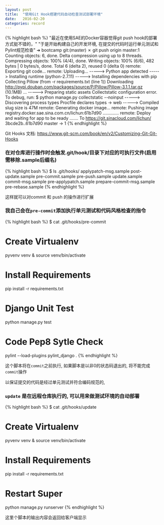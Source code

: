 ```yaml
---
layout: post
title:  "使用Git Hook搭建代码自动检查测试部署环境"
date:   2016-02-20
categories: record
---
```

{% highlight bash %}
"最近在使用SAE的Docker容器觉得git push hook的部署方式挺不错的，"
"于是开始构建自己的开发环境, 在提交的代码时运行单元测试和Pylint规范检查"
➜  bootcamp git:(master) ✗ git push origin master:1       
Counting objects: 6, done.
Delta compression using up to 8 threads.
Compressing objects: 100% (4/4), done.
Writing objects: 100% (6/6), 482 bytes | 0 bytes/s, done.
Total 6 (delta 2), reused 0 (delta 0)
	remote: Exporting git code...
remote: Uploading...
-----> Python app detected
-----> Installing runtime (python-2.7.11)
-----> Installing dependencies with pip
	Collecting Pillow (from -r requirements.txt (line 1))
	Downloading http://pypi.douban.com/packages/source/P/Pillow/Pillow-3.1.1.tar.gz (10.1MB)
	...
-----> Preparing static assets
       Collectstatic configuration error. To debug, run:
       $ python manage.py collectstatic --noinput
-----> Discovering process types
       Procfile declares types -> web
-----> Compiled slug size is 47M
remote: Generating docker image...
remote: Pushing image registry.docker.sae.sina.com.cn/lichun:61b7d90 .............
remote: Deploy and waiting for app to be ready .......
To https://git.sinacloud.com/lichun/
   3bcde2b..61b7d90  master -> 1
{% endhighlight %}

Git Hooks 文档: <https://www.git-scm.com/book/en/v2/Customizing-Git-Git-Hooks>

### 在对仓库进行操作时会触发.git/hook/目录下对应的可执行文件(启用需移除.sample后缀名)

{% highlight bash %}
$ ls .git/hooks/
applypatch-msg.sample  post-update.sample     pre-commit.sample          pre-push.sample    update.sample
commit-msg.sample      pre-applypatch.sample  prepare-commit-msg.sample  pre-rebase.sample
{% endhighlight %}

这样就可以对commit 和 push 的操作进行扩展


### 我自己会在`pre-commit`添加执行单元测试和代码风格检查的指令
{% highlight bash %}
$ cat .git/hooks/pre-commit
# Create Virtualenv
pyvenv venv & source venv/bin/activate
# Install Requirements
pip install -r requirements.txt
# Django Unit Test
python manage.py test
# Code Pep8 Sytle Check
pylint --load-plugins pylint_django .
{% endhighlight %}

这个脚本将在`commit`之前执行, 如果脚本是以非0的状态码退出的, 将不能完成`commit`操作

以保证提交的代码是经过单元测试并符合编码规范的, 


### `update` 是在远程仓库执行的, 可以用来做测试环境的自动部署

{% highlight bash %}
$ cat .git/hooks/update
# Create Virtualenv
pyvenv venv & source venv/bin/activate
# Install Requirements
pip install -r requirements.txt
# Restart Super
python manage.py runserver
{% endhighlight %}

这里个脚本的输出内容会返回给客户端显示
